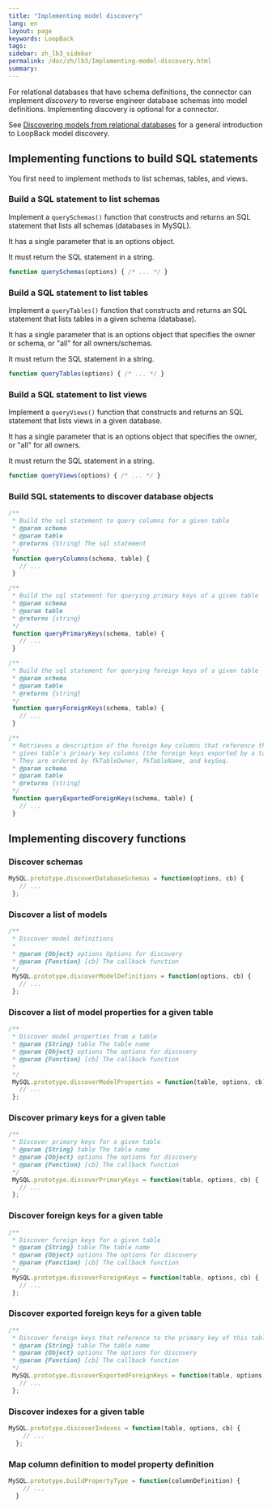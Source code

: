 ```yaml
---
title: "Implementing model discovery"
lang: en
layout: page
keywords: LoopBack
tags:
sidebar: zh_lb3_sidebar
permalink: /doc/zh/lb3/Implementing-model-discovery.html
summary:
---
```




For relational databases that have schema definitions, the connector can implement _discovery_ to reverse engineer database schemas into model definitions.
Implementing discovery is optional for a connector.

See [Discovering models from relational databases](Discovering-models-from-relational-databases.html) for a general introduction to LoopBack model discovery.

## Implementing functions to build SQL statements

You first need to implement methods to list schemas, tables, and views.

### Build a SQL statement to list schemas

Implement a `querySchemas()` function that constructs and returns an SQL statement that lists all schemas (databases in MySQL).

It has a single parameter that is an options object.

It must return the SQL statement in a string.

```javascript
function querySchemas(options) { /* ... */ }
```

### Build a SQL statement to list tables

Implement a `queryTables()` function that constructs and returns an SQL statement that lists tables in a given schema (database).

It has a single parameter that is an options object that specifies the owner or schema, or "all" for all owners/schemas.

It must return the SQL statement in a string.

```javascript
function queryTables(options) { /* ... */ }
```

### Build a SQL statement to list views

Implement a `queryViews()` function that constructs and returns an SQL statement that lists views in a given database.

It has a single parameter that is an options object that specifies the owner, or "all" for all owners.

It must return the SQL statement in a string.

```javascript
function queryViews(options) { /* ... */ }
```

### Build SQL statements to discover database objects

```javascript
/**
 * Build the sql statement to query columns for a given table
 * @param schema
 * @param table
 * @returns {String} The sql statement
 */
 function queryColumns(schema, table) {
   // ...
 }

/**
 * Build the sql statement for querying primary keys of a given table
 * @param schema
 * @param table
 * @returns {string}
 */
 function queryPrimaryKeys(schema, table) {
   // ...
 }

/**
 * Build the sql statement for querying foreign keys of a given table
 * @param schema
 * @param table
 * @returns {string}
 */
 function queryForeignKeys(schema, table) {
   // ...
 }

/**
 * Retrieves a description of the foreign key columns that reference the
 * given table's primary key columns (the foreign keys exported by a table).
 * They are ordered by fkTableOwner, fkTableName, and keySeq.
 * @param schema
 * @param table
 * @returns {string}
 */
 function queryExportedForeignKeys(schema, table) {
   // ...
 }
```

## Implementing discovery functions

### Discover schemas

```javascript
MySQL.prototype.discoverDatabaseSchemas = function(options, cb) {
   // ...
 };
```

### Discover a list of models

```javascript
/**
 * Discover model definitions
 *
 * @param {Object} options Options for discovery
 * @param {Function} [cb] The callback function
 */
 MySQL.prototype.discoverModelDefinitions = function(options, cb) {
   // ...
 };
```

### Discover a list of model properties for a given table

```javascript
/**
 * Discover model properties from a table
 * @param {String} table The table name
 * @param {Object} options The options for discovery
 * @param {Function} [cb] The callback function
 *
 */
 MySQL.prototype.discoverModelProperties = function(table, options, cb) {
   // ...
 };
```

### Discover primary keys for a given table

```javascript
/**
 * Discover primary keys for a given table
 * @param {String} table The table name
 * @param {Object} options The options for discovery
 * @param {Function} [cb] The callback function
 */
 MySQL.prototype.discoverPrimaryKeys = function(table, options, cb) {
   // ...
 };
```

### Discover foreign keys for a given table

```javascript
/**
 * Discover foreign keys for a given table
 * @param {String} table The table name
 * @param {Object} options The options for discovery
 * @param {Function} [cb] The callback function
 */
 MySQL.prototype.discoverForeignKeys = function(table, options, cb) {
   // ...
 };
```

### Discover exported foreign keys for a given table

```javascript
/**
 * Discover foreign keys that reference to the primary key of this table
 * @param {String} table The table name
 * @param {Object} options The options for discovery
 * @param {Function} [cb] The callback function
 */
 MySQL.prototype.discoverExportedForeignKeys = function(table, options, cb) {
   // ...
 };
```

### Discover indexes for a given table

```javascript
MySQL.prototype.discoverIndexes = function(table, options, cb) {
    // ...
  };
```

### Map column definition to model property definition

```javascript
MySQL.prototype.buildPropertyType = function(columnDefinition) {
    // ...
  }
```